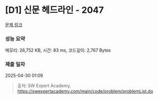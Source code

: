 # [D1] 신문 헤드라인 - 2047 

[문제 링크](https://swexpertacademy.com/main/code/problem/problemDetail.do?contestProbId=AV5QKsLaAy0DFAUq) 

### 성능 요약

메모리: 26,752 KB, 시간: 83 ms, 코드길이: 2,767 Bytes

### 제출 일자

2025-04-30 01:09



> 출처: SW Expert Academy, https://swexpertacademy.com/main/code/problem/problemList.do